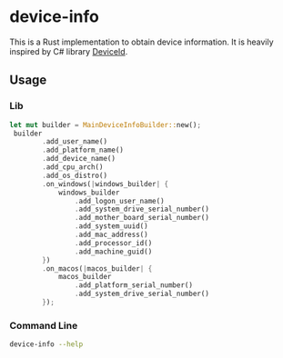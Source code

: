 # device-info

This is a Rust implementation to obtain device information. It is heavily inspired by C# library [DeviceId](https://github.com/MatthewKing/DeviceId).

## Usage

### Lib

```rust
let mut builder = MainDeviceInfoBuilder::new();
 builder
        .add_user_name()
        .add_platform_name()
        .add_device_name()
        .add_cpu_arch()
        .add_os_distro()
        .on_windows(|windows_builder| {
            windows_builder
                .add_logon_user_name()
                .add_system_drive_serial_number()
                .add_mother_board_serial_number()
                .add_system_uuid()
                .add_mac_address()
                .add_processor_id()
                .add_machine_guid()
        })
        .on_macos(|macos_builder| {
            macos_builder
                .add_platform_serial_number()
                .add_system_drive_serial_number()
        });
```

### Command Line

```bash
device-info --help
```
